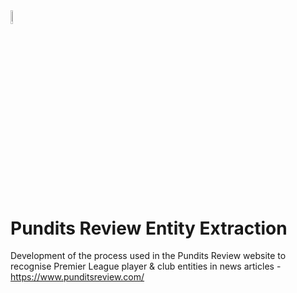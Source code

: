 <img src="https://i.ibb.co/ZXVNVY5/pr-logo-plain-opauq.png" width="7.5%" height="7.5%">

# Pundits Review Entity Extraction
Development of the process used in the Pundits Review website to recognise Premier League player & club entities in news articles - https://www.punditsreview.com/

